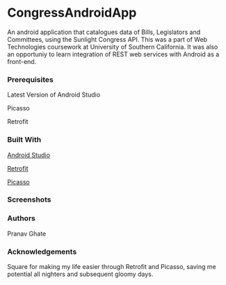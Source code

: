 # CongressAndroidApp
An android application that catalogues data of Bills, Legislators and Committees, using the Sunlight Congress API. This was a part of Web Technologies coursework at University of Southern California. It was also an opportuniy to learn integration of REST web services with Android as a front-end.

### Prerequisites
Latest Version of Android Studio

Picasso

Retrofit


### Built With

[Android Studio](https://developer.android.com/studio/index.html)

[Retrofit](https://square.github.io/retrofit/)

[Picasso](square.github.io/picasso/)

### Screenshots


### Authors

Pranav Ghate

### Acknowledgements

Square for making my life easier through Retrofit and Picasso, saving me potential all nighters and subsequent gloomy days.





